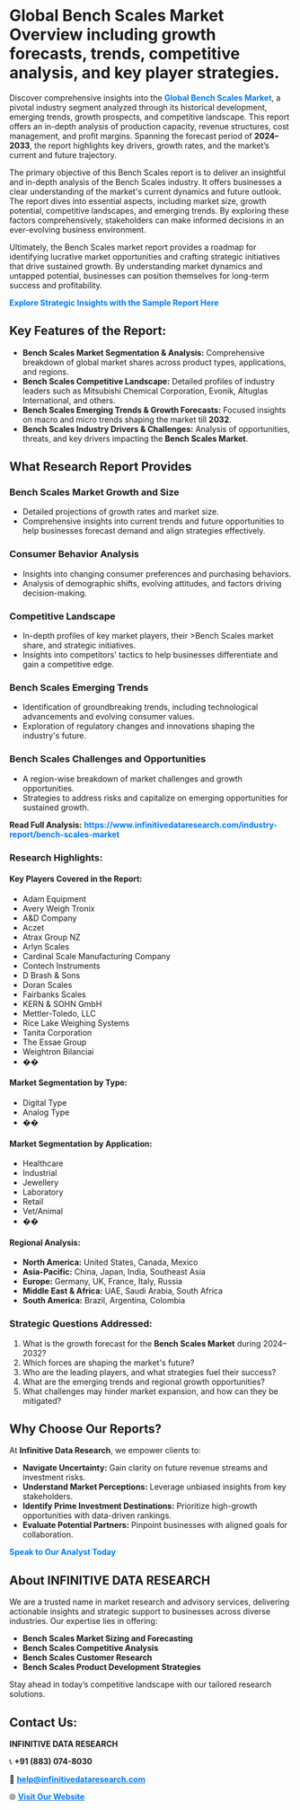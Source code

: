 <h1>Global Bench Scales Market Overview including growth forecasts, trends, competitive analysis, and key player strategies.</h1>
<p>
Discover comprehensive insights into the 
<a href="https://www.infinitivedataresearch.com/industry-report/bench-scales-market" rel="dofollow" style="color: #007BFF; text-decoration: none;"><strong>Global Bench Scales Market</strong></a>, a pivotal industry segment analyzed through its historical development, emerging trends, growth prospects, and competitive landscape. This report offers an in-depth analysis of production capacity, revenue structures, cost management, and profit margins. Spanning the forecast period of <strong>2024–2033</strong>, the report highlights key drivers, growth rates, and the market’s current and future trajectory.
</p>
<p>
The primary objective of this Bench Scales report is to deliver an insightful and in-depth analysis of the Bench Scales industry. It offers businesses a clear understanding of the market's current dynamics and future outlook. The report dives into essential aspects, including market size, growth potential, competitive landscapes, and emerging trends. By exploring these factors comprehensively, stakeholders can make informed decisions in an ever-evolving business environment.
</p>
<p>
Ultimately, the Bench Scales market report provides a roadmap for identifying lucrative market opportunities and crafting strategic initiatives that drive sustained growth. By understanding market dynamics and untapped potential, businesses can position themselves for long-term success and profitability.
</p>
<p>
<a href="https://www.infinitivedataresearch.com/request-sample/reportId=108633" style="color: #007BFF; text-decoration: none;"><strong>Explore Strategic Insights with the Sample Report Here</strong></a>
</p>

<h2>Key Features of the Report:</h2>
<ul>
<li><strong>Bench Scales Market Segmentation & Analysis:</strong> Comprehensive breakdown of global market shares across product types, applications, and regions.</li>
<li><strong>Bench Scales Competitive Landscape:</strong> Detailed profiles of industry leaders such as Mitsubishi Chemical Corporation, Evonik, Altuglas International, and others.</li>
<li><strong>Bench Scales Emerging Trends & Growth Forecasts:</strong> Focused insights on macro and micro trends shaping the market till <strong>2032</strong>.</li>
<li><strong>Bench Scales Industry Drivers & Challenges:</strong> Analysis of opportunities, threats, and key drivers impacting the <strong>Bench Scales Market</strong>.</li>
</ul>

<h2>What Research Report Provides</h2>
<h3>Bench Scales Market Growth and Size</h3>
<ul>
<li>Detailed projections of growth rates and market size.</li>
<li>Comprehensive insights into current trends and future opportunities to help businesses forecast demand and align strategies effectively.</li>
</ul>

<h3>Consumer Behavior Analysis</h3>
<ul>
<li>Insights into changing consumer preferences and purchasing behaviors.</li>
<li>Analysis of demographic shifts, evolving attitudes, and factors driving decision-making.</li>
</ul>

<h3>Competitive Landscape</h3>
<ul>
<li>In-depth profiles of key market players, their >Bench Scales market share, and strategic initiatives.</li>
<li>Insights into competitors' tactics to help businesses differentiate and gain a competitive edge.</li>
</ul>

<h3>Bench Scales Emerging Trends</h3>
<ul>
<li>Identification of groundbreaking trends, including technological advancements and evolving consumer values.</li>
<li>Exploration of regulatory changes and innovations shaping the industry's future.</li>
</ul>

<h3>Bench Scales Challenges and Opportunities</h3>
<ul>
<li>A region-wise breakdown of market challenges and growth opportunities.</li>
<li>Strategies to address risks and capitalize on emerging opportunities for sustained growth.</li>
</ul>
<p><strong>Read Full Analysis:</strong> <a href="https://www.infinitivedataresearch.com/industry-report/bench-scales-market" rel="dofollow" style="color: #007BFF; text-decoration: none;"><strong>https://www.infinitivedataresearch.com/industry-report/bench-scales-market</strong></a></p>
<h3>Research Highlights:</h3>
<h4>Key Players Covered in the Report:</h4>
<ul><li>Adam Equipment</li><li>Avery Weigh Tronix</li><li>A&amp;D Company</li><li>Aczet</li><li>Atrax Group NZ</li><li>Arlyn Scales</li><li>Cardinal Scale Manufacturing Company</li><li>Contech Instruments</li><li>D Brash &amp; Sons</li><li>Doran Scales</li><li>Fairbanks Scales</li><li>KERN &amp; SOHN GmbH</li><li>Mettler-Toledo, LLC</li><li>Rice Lake Weighing Systems</li><li>Tanita Corporation</li><li>The Essae Group</li><li>Weightron Bilanciai</li><li>��</li></ul>
<h4>Market Segmentation by Type:</h4>
<ul><li>Digital Type</li><li>Analog Type</li><li>��</li></ul>
<h4>Market Segmentation by Application:</h4>
<ul><li>Healthcare</li><li>Industrial</li><li>Jewellery</li><li>Laboratory</li><li>Retail</li><li>Vet/Animal</li><li>��</li></ul>

<h4>Regional Analysis:</h4>
<ul>
<li><strong>North America:</strong> United States, Canada, Mexico</li>
<li><strong>Asia-Pacific:</strong> China, Japan, India, Southeast Asia</li>
<li><strong>Europe:</strong> Germany, UK, France, Italy, Russia</li>
<li><strong>Middle East & Africa:</strong> UAE, Saudi Arabia, South Africa</li>
<li><strong>South America:</strong> Brazil, Argentina, Colombia</li>
</ul>

<h3>Strategic Questions Addressed:</h3>
<ol>
<li>What is the growth forecast for the <strong>Bench Scales Market</strong> during 2024–2032?</li>
<li>Which forces are shaping the market's future?</li>
<li>Who are the leading players, and what strategies fuel their success?</li>
<li>What are the emerging trends and regional growth opportunities?</li>
<li>What challenges may hinder market expansion, and how can they be mitigated?</li>
</ol>

<h2>Why Choose Our Reports?</h2>
<p>At <strong>Infinitive Data Research</strong>, we empower clients to:</p>
<ul>
<li><strong>Navigate Uncertainty:</strong> Gain clarity on future revenue streams and investment risks.</li>
<li><strong>Understand Market Perceptions:</strong> Leverage unbiased insights from key stakeholders.</li>
<li><strong>Identify Prime Investment Destinations:</strong> Prioritize high-growth opportunities with data-driven rankings.</li>
<li><strong>Evaluate Potential Partners:</strong> Pinpoint businesses with aligned goals for collaboration.</li>
</ul>
<p><a href="https://www.infinitivedataresearch.com/industry-report/bench-scales-market" rel="dofollow" style="color: #007BFF; text-decoration: none;"><strong>Speak to Our Analyst Today</strong></a></p>

<h2>About INFINITIVE DATA RESEARCH</h2>
<p>We are a trusted name in market research and advisory services, delivering actionable insights and strategic support to businesses across diverse industries. Our expertise lies in offering:</p>
<ul>
<li><strong>Bench Scales Market Sizing and Forecasting</strong></li>
<li><strong>Bench Scales Competitive Analysis</strong></li>
<li><strong>Bench Scales Customer Research</strong></li>
<li><strong>Bench Scales Product Development Strategies</strong></li>
</ul>
<p>Stay ahead in today’s competitive landscape with our tailored research solutions.</p>

<h2>Contact Us:</h2>
<p><strong>INFINITIVE DATA RESEARCH</strong></p>
<p>📞 <strong>+91 (883) 074-8030</strong></p>
<p>📧 <strong><a href="mailto:help@infinitivedataresearch.com" style="color: #007BFF;">help@infinitivedataresearch.com</a></strong></p>
<p>🌐 <strong><a href="https://www.infinitivedataresearch.com" rel="dofollow" style="color: #007BFF;">Visit Our Website</a></strong></p>